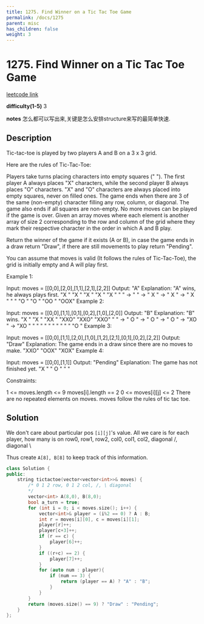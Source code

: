 ```yaml
---
title: 1275. Find Winner on a Tic Tac Toe Game
permalink: /docs/1275
parent: misc
has_children: false
weight: 3
---
```

# 1275. Find Winner on a Tic Tac Toe Game
[leetcode link](https://leetcode.com/problems/find-winner-on-a-tic-tac-toe-game/)

**difficulty(1-5)** 
3

**notes** 
怎么都可以写出来,关键是怎么安排structure来写的最简单快速.

## Description
Tic-tac-toe is played by two players A and B on a 3 x 3 grid.

Here are the rules of Tic-Tac-Toe:

Players take turns placing characters into empty squares (" ").
The first player A always places "X" characters, while the second player B always places "O" characters.
"X" and "O" characters are always placed into empty squares, never on filled ones.
The game ends when there are 3 of the same (non-empty) character filling any row, column, or diagonal.
The game also ends if all squares are non-empty.
No more moves can be played if the game is over.
Given an array moves where each element is another array of size 2 corresponding to the row and column of the grid where they mark their respective character in the order in which A and B play.

Return the winner of the game if it exists (A or B), in case the game ends in a draw return "Draw", if there are still movements to play return "Pending".

You can assume that moves is valid (It follows the rules of Tic-Tac-Toe), the grid is initially empty and A will play first.

 

Example 1:

Input: moves = [[0,0],[2,0],[1,1],[2,1],[2,2]]
Output: "A"
Explanation: "A" wins, he always plays first.
"X  "    "X  "    "X  "    "X  "    "X  "
"   " -> "   " -> " X " -> " X " -> " X "
"   "    "O  "    "O  "    "OO "    "OOX"
Example 2:

Input: moves = [[0,0],[1,1],[0,1],[0,2],[1,0],[2,0]]
Output: "B"
Explanation: "B" wins.
"X  "    "X  "    "XX "    "XXO"    "XXO"    "XXO"
"   " -> " O " -> " O " -> " O " -> "XO " -> "XO " 
"   "    "   "    "   "    "   "    "   "    "O  "
Example 3:

Input: moves = [[0,0],[1,1],[2,0],[1,0],[1,2],[2,1],[0,1],[0,2],[2,2]]
Output: "Draw"
Explanation: The game ends in a draw since there are no moves to make.
"XXO"
"OOX"
"XOX"
Example 4:

Input: moves = [[0,0],[1,1]]
Output: "Pending"
Explanation: The game has not finished yet.
"X  "
" O "
"   "
 

Constraints:

1 <= moves.length <= 9
moves[i].length == 2
0 <= moves[i][j] <= 2
There are no repeated elements on moves.
moves follow the rules of tic tac toe.

## Solution

We don't care about particular pos `[i][j]`'s value. All we care is for each 
player, how many is on row0, row1, row2, col0, col1, col2, diagonal /, diagonal \

Thus create `A[8], B[8]` to keep track of this information.

```c++
class Solution {
public:
    string tictactoe(vector<vector<int>>& moves) {
        /* 0 1 2 row, 0 1 2 col, /, \ diagonal
        */
        vector<int> A(8,0), B(8,0);
        bool a_turn = true;
        for (int i = 0; i < moves.size(); i++) {
            vector<int>& player = (i%2 == 0) ? A : B;
            int r = moves[i][0], c = moves[i][1];
            player[r]++;
            player[c+3]++;
            if (r == c) {
                player[6]++;
            }
            if ((r+c) == 2) {
                player[7]++;
            }
            for (auto num : player){
                if (num == 3) {
                    return (player == A) ? "A" : "B";
                } 
            }
        }
        return (moves.size() == 9) ? "Draw" : "Pending";
    }
};
``` 

<!-- 
Default label
{: .label }

Blue label
{: .label .label-blue }

Stable
{: .label .label-green }

New release
{: .label .label-purple }

Coming soon
{: .label .label-yellow }

Deprecated
{: .label .label-red } -->
